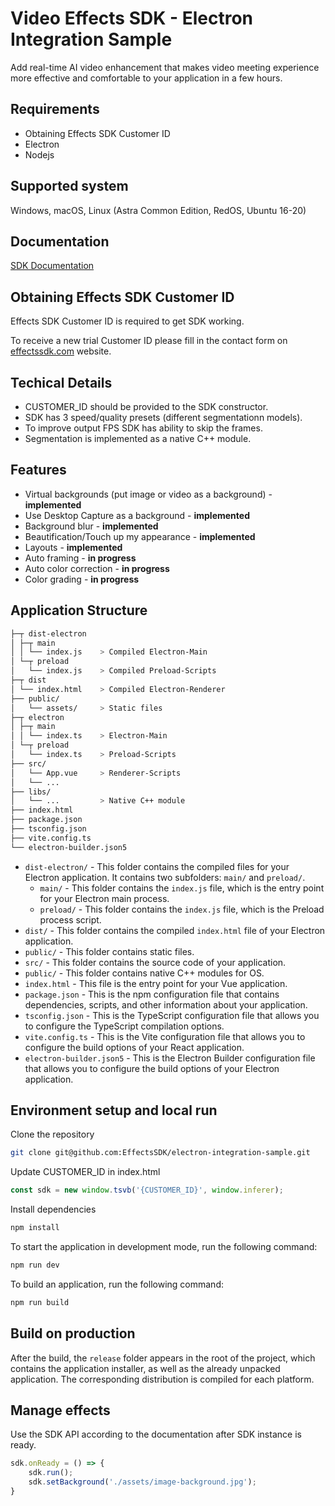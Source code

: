 # Video Effects SDK - Electron Integration Sample
Add real-time AI video enhancement that makes video meeting experience more effective and comfortable to your application in a few hours. 

## Requirements

- Obtaining Effects SDK Customer ID
- Electron
- Nodejs

## Supported system
Windows, macOS, Linux (Astra Common Edition, RedOS, Ubuntu 16-20)

## Documentation
[SDK Documentation](https://effectssdk.com/sdk/web/docs/classes/tsvb.html)

## Obtaining Effects SDK Customer ID
Effects SDK Customer ID is required to get SDK working.

To receive a new trial Customer ID please fill in the contact form on [effectssdk.com](https://effectssdk.com/contacts) website.

## Techical Details

- CUSTOMER_ID should be provided to the SDK constructor.
- SDK has 3 speed/quality presets (different segmentationn models).
- To improve output FPS SDK has ability to skip the frames.
- Segmentation is implemented as a native C++ module.

## Features

- Virtual backgrounds (put image or video as a background) - **implemented**
- Use Desktop Capture as a background - **implemented**
- Background blur - **implemented**
- Beautification/Touch up my appearance - **implemented**
- Layouts - **implemented**
- Auto framing - **in progress**
- Auto color correction - **in progress**
- Color grading - **in progress**

## Application Structure
```sh
├─┬ dist-electron
│ ├─┬ main
│ │ └── index.js    > Compiled Electron-Main
│ └─┬ preload
│   └── index.js    > Compiled Preload-Scripts
├─┬ dist
│ └── index.html    > Compiled Electron-Renderer
├── public/             
│   └── assets/     > Static files
├─┬ electron
│ ├─┬ main
│ │ └── index.ts    > Electron-Main
│ └─┬ preload
│   └── index.ts    > Preload-Scripts
├── src/
│   └── App.vue     > Renderer-Scripts         
│   └── ...         
├── libs/           
│   └── ...         > Native C++ module
├── index.html
├── package.json
├── tsconfig.json
├── vite.config.ts
└── electron-builder.json5
```

- `dist-electron/` - This folder contains the compiled files for your Electron application. It contains two subfolders: `main/` and `preload/`.
  - `main/` - This folder contains the `index.js` file, which is the entry point for your Electron main process.
  - `preload/` - This folder contains the `index.js` file, which is the Preload process script.
- `dist/` - This folder contains the compiled `index.html` file of your Electron application.
- `public/` - This folder contains static files.
- `src/` - This folder contains the source code of your application.
- `public/` - This folder contains native C++ modules for OS.
- `index.html` - This file is the entry point for your Vue application.
- `package.json` - This is the npm configuration file that contains dependencies, scripts, and other information about your application.
- `tsconfig.json` - This is the TypeScript configuration file that allows you to configure the TypeScript compilation options.
- `vite.config.ts` - This is the Vite configuration file that allows you to configure the build options of your React application.
- `electron-builder.json5` - This is the Electron Builder configuration file that allows you to configure the build options of your Electron application.

## Environment setup and local run

Clone the repository

```sh
git clone git@github.com:EffectsSDK/electron-integration-sample.git
```

Update CUSTOMER_ID in index.html

```js
const sdk = new window.tsvb('{CUSTOMER_ID}', window.inferer);
```

Install dependencies

```sh
npm install
```

To start the application in development mode, run the following command:

```sh
npm run dev
```

To build an application, run the following command:

```sh
npm run build
```

## Build on production

After the build, the `release` folder appears in the root of the project, which contains the application installer, as well as the already unpacked application. The corresponding distribution is compiled for each platform.

## Manage effects

Use the SDK API according to the documentation after SDK instance is ready.

```js
sdk.onReady = () => {
    sdk.run();
    sdk.setBackground('./assets/image-background.jpg');
}
```